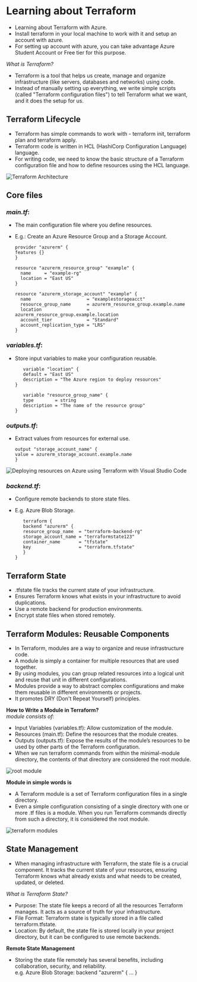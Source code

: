 # Learning about Terraform
- Learning about Terraform with Azure.
- Install terraform in your local machine to work with it and setup an account with azure.
- For setting up account with azure, you can take advantage Azure Student Account or Free tier for this purpose.

*What is Terraform?*  
- Terraform is a tool that helps us create, manage and organize infrastructure (like servers, databases and networks) using code.
- Instead of manually setting up everything, we write simple scripts (called "Terraform configuration files") to tell Terraform what we want, and it does the setup for us.

## Terraform Lifecycle 
- Terraform has simple commands to work with - terraform init, terraform plan and terraform apply.
- Terraform code is written in HCL (HashiCorp Configuration Language) language.
- For writing code, we need to know the basic structure of a Terraform configuration file and how to define resources using the HCL language.

![Terraform Architecture](https://github.com/user-attachments/assets/dc3846b4-bd60-4e9e-9e35-876ef5ffdece)  

## Core files

### *main.tf*:
- The main configuration file where you define resources.
- E.g.: Create an Azure Resource Group and a Storage Account.
  
  ```hcl
  provider "azurerm" {
  features {}
  }

  resource "azurerm_resource_group" "example" {
    name     = "example-rg"
    location = "East US"
  }

  resource "azurerm_storage_account" "example" {
    name                     = "examplestorageacct"
    resource_group_name      = azurerm_resource_group.example.name
    location                 = azurerm_resource_group.example.location
    account_tier             = "Standard"
    account_replication_type = "LRS"
  }
  
### *variables.tf*:
- Store input variables to make your configuration reusable.
  
  ```hcl
     variable "location" {
     default = "East US"
     description = "The Azure region to deploy resources"
  }

     variable "resource_group_name" {
     type        = string
     description = "The name of the resource group"
  }

### *outputs.tf*:
- Extract values from resources for external use.

  ```hcl
  output "storage_account_name" {
  value = azurerm_storage_account.example.name
  }

![Deploying resources on Azure using Terraform with Visual Studio Code](https://github.com/user-attachments/assets/932a6e2b-47c1-4433-a95c-fa3d0346d22f)

### *backend.tf*:
- Configure remote backends to store state files.
- E.g. Azure Blob Storage.

  ```hcl
     terraform {
     backend "azurerm" {
     resource_group_name  = "terraform-backend-rg"
     storage_account_name = "terraformstate123"
     container_name       = "tfstate"
     key                  = "terraform.tfstate"
     }
  }

## Terraform State
- .tfstate file tracks the current state of your infrastructure.
- Ensures Terraform knows what exists in your infrastructure to avoid duplications.
- Use a remote backend for production environments.
- Encrypt state files when stored remotely.

## Terraform Modules: Reusable Components
- In Terraform, modules are a way to organize and reuse infrastructure code.
- A module is simply a container for multiple resources that are used together.
- By using modules, you can group related resources into a logical unit and reuse that unit in different configurations.
- Modules provide a way to abstract complex configurations and make them reusable in different environments or projects.
- It promotes DRY (Don't Repeat Yourself) principles.

**How to Write a Module in Terraform?**  
*module consists of*:  
- Input Variables (variables.tf): Allow customization of the module.
- Resources (main.tf): Define the resources that the module creates.
- Outputs (outputs.tf): Expose the results of the module’s resources to be used by other parts of the Terraform configuration.
- When we run terraform commands from within the minimal-module directory, the contents of that directory are considered the root module.

![root module](https://github.com/user-attachments/assets/fd713b37-ff26-4787-8f1f-2f6272f4324f)

**Module in simple words is**
- A Terraform module is a set of Terraform configuration files in a single directory.
- Even a simple configuration consisting of a single directory with one or more .tf files is a module. When you run Terraform commands directly from such a directory, it is considered the root module.

![terraform modules](https://github.com/user-attachments/assets/ead71719-ecd1-4b06-88b6-cd357d0d471b)  

## State Management 
- When managing infrastructure with Terraform, the state file is a crucial component. It tracks the current state of your resources, ensuring Terraform knows what already exists and what needs to be created, updated, or deleted.

*What is Terraform State?*
- Purpose: The state file keeps a record of all the resources Terraform manages. It acts as a source of truth for your infrastructure.
- File Format: Terraform state is typically stored in a file called terraform.tfstate.
- Location: By default, the state file is stored locally in your project directory, but it can be configured to use remote backends.

**Remote State Management**
- Storing the state file remotely has several benefits, including collaboration, security, and reliability.  
  e.g. Azure Blob Storage: backend "azurerm" { ... }
